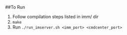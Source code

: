 ##To Run
1. Follow compilation steps listed in imm/ dir
2. ``` make ```
3. Run ``` ./run_imserver.sh <imm_port> <cmdcenter_port> ```

